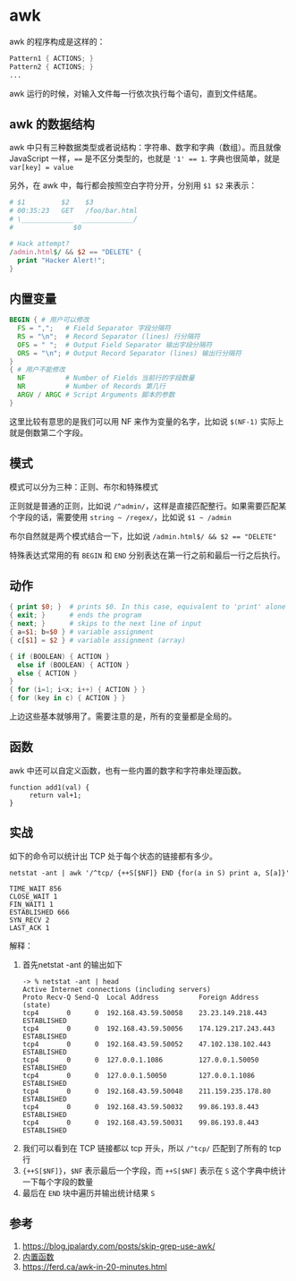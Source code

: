 # awk

<!--
ID: a341ea81-1e2d-4885-a81f-64cfc078ad20
Status: draft
Date: 2020-06-02T12:20:35
Modified: 2020-05-28T14:09:32
wp_id: 1414
-->

awk 的程序构成是这样的：

```awk
Pattern1 { ACTIONS; }
Pattern2 { ACTIONS; }
...
```

awk 运行的时候，对输入文件每一行依次执行每个语句，直到文件结尾。

## awk 的数据结构

awk 中只有三种数据类型或者说结构：字符串、数字和字典（数组）。而且就像 JavaScript 一样，`==` 是不区分类型的，也就是 `'1' == 1`. 字典也很简单，就是 `var[key] = value`

另外，在 awk 中，每行都会按照空白字符分开，分别用 `$1 $2` 来表示：

```awk
# $1         $2    $3
# 00:35:23   GET   /foo/bar.html
# \_____________  _____________/
#               $0

# Hack attempt?
/admin.html$/ && $2 == "DELETE" {
  print "Hacker Alert!";
}
```

## 内置变量

```awk
BEGIN { # 用户可以修改
  FS = ",";   # Field Separator 字段分隔符
  RS = "\n";  # Record Separator (lines) 行分隔符
  OFS = " ";  # Output Field Separator 输出字段分隔符
  ORS = "\n"; # Output Record Separator (lines) 输出行分隔符
}
{ # 用户不能修改
  NF          # Number of Fields 当前行的字段数量
  NR          # Number of Records 第几行
  ARGV / ARGC # Script Arguments 脚本的参数
}
```

这里比较有意思的是我们可以用 NF 来作为变量的名字，比如说 `$(NF-1)` 实际上就是倒数第二个字段。

## 模式

模式可以分为三种：正则、布尔和特殊模式

正则就是普通的正则，比如说 `/^admin/`，这样是直接匹配整行。如果需要匹配某个字段的话，需要使用 `string ~ /regex/`，比如说 `$1 ~ /admin`

布尔自然就是两个模式结合一下，比如说 `/admin.html$/ && $2 == "DELETE"`

特殊表达式常用的有 `BEGIN` 和 `END` 分别表达在第一行之前和最后一行之后执行。

## 动作

```awk
{ print $0; }  # prints $0. In this case, equivalent to 'print' alone
{ exit; }      # ends the program
{ next; }      # skips to the next line of input
{ a=$1; b=$0 } # variable assignment
{ c[$1] = $2 } # variable assignment (array)

{ if (BOOLEAN) { ACTION }
  else if (BOOLEAN) { ACTION }
  else { ACTION }
}
{ for (i=1; i<x; i++) { ACTION } }
{ for (key in c) { ACTION } }
```

上边这些基本就够用了。需要注意的是，所有的变量都是全局的。

## 函数

awk 中还可以自定义函数，也有一些内置的数字和字符串处理函数。

```
function add1(val) {
     return val+1;
}
```

## 实战

如下的命令可以统计出 TCP 处于每个状态的链接都有多少。

```
netstat -ant | awk '/^tcp/ {++S[$NF]} END {for(a in S) print a, S[a]}'  

TIME_WAIT 856
CLOSE_WAIT 1
FIN_WAIT1 1
ESTABLISHED 666
SYN_RECV 2
LAST_ACK 1
```

解释：

1. 首先netstat -ant 的输出如下
    ```
    -> % netstat -ant | head
    Active Internet connections (including servers)
    Proto Recv-Q Send-Q  Local Address          Foreign Address        (state)
    tcp4       0      0  192.168.43.59.50058    23.23.149.218.443      ESTABLISHED
    tcp4       0      0  192.168.43.59.50056    174.129.217.243.443    ESTABLISHED
    tcp4       0      0  192.168.43.59.50052    47.102.138.102.443     ESTABLISHED
    tcp4       0      0  127.0.0.1.1086         127.0.0.1.50050        ESTABLISHED
    tcp4       0      0  127.0.0.1.50050        127.0.0.1.1086         ESTABLISHED
    tcp4       0      0  192.168.43.59.50048    211.159.235.178.80     ESTABLISHED
    tcp4       0      0  192.168.43.59.50032    99.86.193.8.443        ESTABLISHED
    tcp4       0      0  192.168.43.59.50031    99.86.193.8.443        ESTABLISHED
    ```
2. 我们可以看到在 TCP 链接都以 tcp 开头，所以 `/^tcp/` 匹配到了所有的 tcp 行
3. `{++S[$NF]}`，`$NF` 表示最后一个字段，而 `++S[$NF]` 表示在 `S` 这个字典中统计一下每个字段的数量
4. 最后在 `END` 块中遍历并输出统计结果 `S`

## 参考

1. https://blog.jpalardy.com/posts/skip-grep-use-awk/
2. [内置函数](https://www.gnu.org/software/gawk/manual/html_node/Built_002din.html#Built_002din)
3. https://ferd.ca/awk-in-20-minutes.html